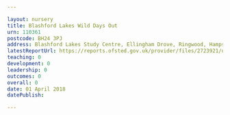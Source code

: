 ```yaml
---

layout: nursery
title: Blashford Lakes Wild Days Out
urn: 110361
postcode: BH24 3PJ
address: Blashford Lakes Study Centre, Ellingham Drove, Ringwood, Hampshire, BH24 3PJ
latestReportUrl: https://reports.ofsted.gov.uk/provider/files/2723921/urn/110361.pdf
teaching: 0
development: 0
leadership: 0
outcomes: 0
overall: 0
date: 01 April 2018 
datePublish: 

---
```

